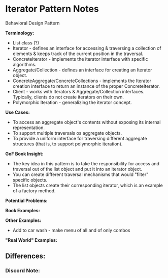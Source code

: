 # Iterator Pattern Notes
Behavioral Design Pattern

**Terminology:**
- List class (?) 
- Iterator - defines an interface for accessing & traversing a collection of elements & keeps track of the current position in the traversal.
- ConcreteIterator - implements the iterator interface with specific algorithms.
- Aggregate/Collection - defines an interface for creating an Iterator object.
- ConcreteAggregate/ConcreteCollections - implements the Iterator creation interface to return an instance of the proper ConcreteIterator.
- Client - works with Iterators & Aggregate/Collection interfaces. Typically, clients do not create iterators on their own.
- Polymorphic Iteration - generalizing the iterator concept.

**Use Cases:**
- To access an aggregate object's contents without exposing its internal representation.
- To support multiple traversals os aggregate objects.
- To provide a uniform interface for traversing different aggregate structures (that is, to support polymorphic iteration).

**GoF Book Insight:**
- The key idea in this pattern is to take the responsibility for access and traversal out of the list object and put it into an iterator object.
- You can create different traversal mechanisms that would "filter" specific objects.
- The list objects create their corresponding iterator, which is an example of a factory method.

**Potential Problems:**

**Book Examples:**

**Other Examples:**
- Add to car wash - make menu of all and of only combos

**"Real World" Examples:**

## Differences:

### Discord Note: